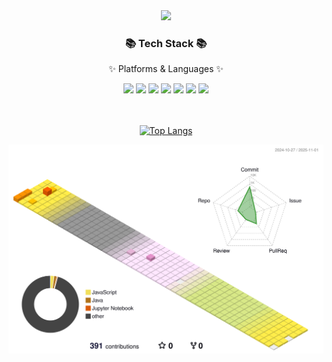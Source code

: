 <div align="center">
<img src="https://capsule-render.vercel.app/api?type=waving&color=auto&height=200&section=header&text=Danhyun's%20Github&fontSize=80" />	
</div>

<div align="center">
  <h3>📚 Tech Stack 📚</h3>
	<p>✨ Platforms & Languages ✨</p>
<img src="https://img.shields.io/badge/Python-F80000?style=flat&logo=Python&logoColor=white"/>
<img src="https://img.shields.io/badge/Java-007396?style=flat&logo=Conda-Forge&logoColor=white" />
<img src="https://img.shields.io/badge/Oracle-007396?style=flat&logo=Oracle&logoColor=white"/>
<img src="https://img.shields.io/badge/HTML5-E34F26?style=flat&logo=HTML5&logoColor=white" />
<img src="https://img.shields.io/badge/CSS3-1572B6?style=flat&logo=CSS3&logoColor=white" />
<img src="https://img.shields.io/badge/Android-3DDC84?style=flat&logo=Android&logoColor=white" />
<img src="https://img.shields.io/badge/Flutter-02569B?style=flat&logo=Flutter&logoColor=white" />
</div>
<br><br>

<div align="center">
  
[![Top Langs](https://github-readme-stats.vercel.app/api/top-langs/?username=danhyunjo&layout=compact)](https://github.com/danhyunjo/github-readme-stats)

</div>

![](./profile-3d-contrib/profile-season-animate.svg)
